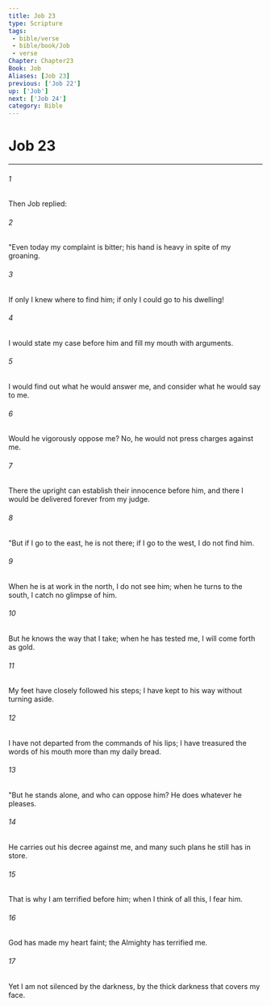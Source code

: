 ```yaml
---
title: Job 23
type: Scripture
tags:
 - bible/verse
 - bible/book/Job
 - verse
Chapter: Chapter23
Book: Job
Aliases: [Job 23]
previous: ['Job 22']
up: ['Job']
next: ['Job 24']
category: Bible
---
```

# Job 23

***


###### 1 
Then Job replied: 

###### 2 
"Even today my complaint is bitter; his hand is heavy in spite of my groaning. 

###### 3 
If only I knew where to find him; if only I could go to his dwelling! 

###### 4 
I would state my case before him and fill my mouth with arguments. 

###### 5 
I would find out what he would answer me, and consider what he would say to me. 

###### 6 
Would he vigorously oppose me? No, he would not press charges against me. 

###### 7 
There the upright can establish their innocence before him, and there I would be delivered forever from my judge. 

###### 8 
"But if I go to the east, he is not there; if I go to the west, I do not find him. 

###### 9 
When he is at work in the north, I do not see him; when he turns to the south, I catch no glimpse of him. 

###### 10 
But he knows the way that I take; when he has tested me, I will come forth as gold. 

###### 11 
My feet have closely followed his steps; I have kept to his way without turning aside. 

###### 12 
I have not departed from the commands of his lips; I have treasured the words of his mouth more than my daily bread. 

###### 13 
"But he stands alone, and who can oppose him? He does whatever he pleases. 

###### 14 
He carries out his decree against me, and many such plans he still has in store. 

###### 15 
That is why I am terrified before him; when I think of all this, I fear him. 

###### 16 
God has made my heart faint; the Almighty has terrified me. 

###### 17 
Yet I am not silenced by the darkness, by the thick darkness that covers my face. 
